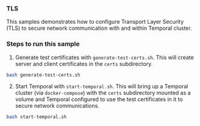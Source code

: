 ### TLS
This samples demonstrates how to configure Transport Layer Security (TLS) to secure network communication with and within Temporal cluster.

### Steps to run this sample
1. Generate test certificates with `generate-test-certs.sh`. This will create server and client certificates in the `certs` subdirectory.

```bash
bash generate-test-certs.sh
```

2. Start Temporal with `start-temporal.sh`. This will bring up a Temporal cluster (via `docker-compose`) with the `certs` subdirectory mounted as a volume and Temporal configured to use the test certificates in it to secure network communications.

```bash
bash start-temporal.sh
```

